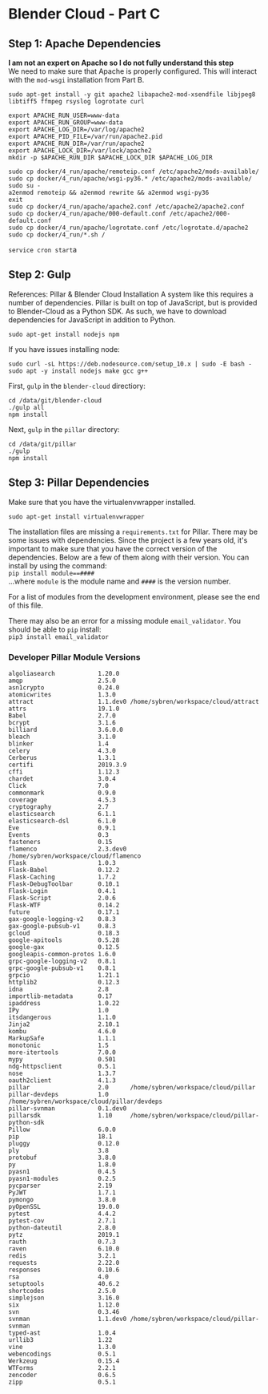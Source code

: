 # Blender Cloud - Part C

## Step 1: Apache Dependencies
**I am not an expert on Apache so I do not fully understand this step**    
We need to make sure that Apache is properly configured. This will interact with the `mod-wsgi` installation from Part B.    

`sudo apt-get install -y git apache2 libapache2-mod-xsendfile libjpeg8 libtiff5 ffmpeg rsyslog logrotate curl`    
```
export APACHE_RUN_USER=www-data
export APACHE_RUN_GROUP=www-data
export APACHE_LOG_DIR=/var/log/apache2
export APACHE_PID_FILE=/var/run/apache2.pid
export APACHE_RUN_DIR=/var/run/apache2
export APACHE_LOCK_DIR=/var/lock/apache2
mkdir -p $APACHE_RUN_DIR $APACHE_LOCK_DIR $APACHE_LOG_DIR
```
```
sudo cp docker/4_run/apache/remoteip.conf /etc/apache2/mods-available/
sudo cp docker/4_run/apache/wsgi-py36.* /etc/apache2/mods-available/
sudo su - 
a2enmod remoteip && a2enmod rewrite && a2enmod wsgi-py36
exit
sudo cp docker/4_run/apache/apache2.conf /etc/apache2/apache2.conf
sudo cp docker/4_run/apache/000-default.conf /etc/apache2/000-default.conf
sudo cp docker/4_run/apache/logrotate.conf /etc/logrotate.d/apache2
sudo cp docker/4_run/*.sh /
```
`service cron start`a     


## Step 2: Gulp
References: Pillar & Blender Cloud Installation
A system like this requires a number of dependencies. Pillar is built on top of JavaScript, but is provided to Blender-Cloud as a Python SDK. As such, we have to download dependencies for JavaScript in addition to Python.    

```
sudo apt-get install nodejs npm
```

If you have issues installing node: 
```
sudo curl -sL https://deb.nodesource.com/setup_10.x | sudo -E bash -       
sudo apt -y install nodejs make gcc g++
```
First, `gulp` in the `blender-cloud` directiory:    
```
cd /data/git/blender-cloud
./gulp all
npm install
```

Next, `gulp` in the `pillar` directory:    
```
cd /data/git/pillar
./gulp
npm install
```


## Step 3: Pillar Dependencies
Make sure that you have the virtualenvwrapper installed.
```
sudo apt-get install virtualenvwrapper
```

The installation files are missing a `requirements.txt` for Pillar. There may be some issues with dependencies. Since the project is a few years old, it's important to make sure that you have the correct version of the dependencies. Below are a few of them along with their version. You can install by using the command:    
`pip install module==####`    
...where `module` is the module name and `####` is the version number.    

For a list of modules from the development environment, please see the end of this file.    

There may also be an error for a missing module `email_validator`. You should be able to `pip` install:    
`pip3 install email_validator`



### Developer Pillar Module Versions       
```
algoliasearch            1.20.0   
amqp                     2.5.0    
asn1crypto               0.24.0   
atomicwrites             1.3.0    
attract                  1.1.dev0 /home/sybren/workspace/cloud/attract          
attrs                    19.1.0   
Babel                    2.7.0    
bcrypt                   3.1.6    
billiard                 3.6.0.0  
bleach                   3.1.0    
blinker                  1.4      
celery                   4.3.0    
Cerberus                 1.3.1    
certifi                  2019.3.9 
cffi                     1.12.3   
chardet                  3.0.4    
Click                    7.0      
commonmark               0.9.0    
coverage                 4.5.3    
cryptography             2.7      
elasticsearch            6.1.1    
elasticsearch-dsl        6.1.0    
Eve                      0.9.1    
Events                   0.3      
fasteners                0.15     
flamenco                 2.3.dev0 /home/sybren/workspace/cloud/flamenco         
Flask                    1.0.3    
Flask-Babel              0.12.2   
Flask-Caching            1.7.2    
Flask-DebugToolbar       0.10.1   
Flask-Login              0.4.1    
Flask-Script             2.0.6    
Flask-WTF                0.14.2   
future                   0.17.1   
gax-google-logging-v2    0.8.3    
gax-google-pubsub-v1     0.8.3    
gcloud                   0.18.3   
google-apitools          0.5.28   
google-gax               0.12.5   
googleapis-common-protos 1.6.0    
grpc-google-logging-v2   0.8.1    
grpc-google-pubsub-v1    0.8.1    
grpcio                   1.21.1   
httplib2                 0.12.3   
idna                     2.8      
importlib-metadata       0.17     
ipaddress                1.0.22   
IPy                      1.0      
itsdangerous             1.1.0    
Jinja2                   2.10.1   
kombu                    4.6.0    
MarkupSafe               1.1.1    
monotonic                1.5      
more-itertools           7.0.0    
mypy                     0.501    
ndg-httpsclient          0.5.1    
nose                     1.3.7    
oauth2client             4.1.3    
pillar                   2.0      /home/sybren/workspace/cloud/pillar           
pillar-devdeps           1.0      /home/sybren/workspace/cloud/pillar/devdeps   
pillar-svnman            0.1.dev0 
pillarsdk                1.10     /home/sybren/workspace/cloud/pillar-python-sdk
Pillow                   6.0.0    
pip                      18.1     
pluggy                   0.12.0   
ply                      3.8      
protobuf                 3.8.0    
py                       1.8.0    
pyasn1                   0.4.5    
pyasn1-modules           0.2.5    
pycparser                2.19     
PyJWT                    1.7.1    
pymongo                  3.8.0    
pyOpenSSL                19.0.0   
pytest                   4.4.2    
pytest-cov               2.7.1    
python-dateutil          2.8.0    
pytz                     2019.1   
rauth                    0.7.3    
raven                    6.10.0   
redis                    3.2.1    
requests                 2.22.0   
responses                0.10.6   
rsa                      4.0      
setuptools               40.6.2   
shortcodes               2.5.0    
simplejson               3.16.0   
six                      1.12.0   
svn                      0.3.46   
svnman                   1.1.dev0 /home/sybren/workspace/cloud/pillar-svnman    
typed-ast                1.0.4    
urllib3                  1.22     
vine                     1.3.0    
webencodings             0.5.1    
Werkzeug                 0.15.4   
WTForms                  2.2.1    
zencoder                 0.6.5    
zipp                     0.5.1    
```

